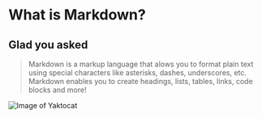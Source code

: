 # What is Markdown?
## Glad you asked
> Markdown is a markup language that alows you to format plain text using special characters like asterisks, dashes, underscores, etc. Markdown enables you to create headings, lists, tables, links, code blocks and more!
>
> 
![Image of Yaktocat](https://octodex.github.com/images/yaktocat.png)
